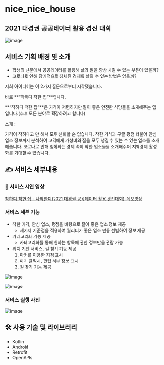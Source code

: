 # nice_nice_house

## 2021 대경권 공공데이터 활용 경진 대회

![image](https://user-images.githubusercontent.com/33050476/165393095-35ad02e6-5181-47fa-b16e-377b876436b5.png)

## 서비스 기획 배경 및 소개

- 학생의 신분에서 공공데이터를 활용해 삶의 질을  향상 시킬 수 있는 부분이 있을까?
- 코로나로 인해 장기적으로 침체된 경제를 살릴 수 있는 방법은 없을까?

저희 아이디어는 이 2가지 질문으로부터 시작됐습니다.

바로 **“착하디 착한 집”**입니다.

**“착하디 착한 집”**은 가격이 저렴하지만 질이 좋은 안전한 식당들을 소개해주는 앱입니다.(추후 모든 분야로 확장하려고 합니다)

소개 :

가격이 착하다고 만 해서 모두 신뢰할 순 없습니다.  착한 가격과 구글 평점 더불어 안심업소 정보까지 분석하여 고객에게 가성비와 질을 모두 챙길 수 있는 수 있는 업소를 소개해줍니다.
코로나로 인해 침체되는 경제 속에 착한 업소들을 소개해주어 지역경제 활성화를 기대할 수 있습니다.

## ✍️ 서비스 세부내용

### 🔗 서비스 시연 영상

[착하디 착한 집 - 나착한디(2021 대경권 공공데이터 활용 경진대회)-데모영상](https://youtu.be/_sa8WWzdTs0)

### 서비스 세부 기능

- 착한 가격, 안심 업소, 평점을 바탕으로 질이 좋은 업소 정보 제공
    - 세가지 기준점을 적용하여 퀄리티가 좋은 업소 만을 선별하여 정보 제공
- 카테고리화 기능 제공
    - 카테고리화를 통해 원하는 항목에 관한 정보만을 관람 가능
- 위치 기반 서비스, 길 찾기 기능 제공
    1. 마커를 이용한 지점 표시
    2. 마커 클릭시, 관련 세부 정보 표시
    3. 길 찾기 기능 제공

![image](https://user-images.githubusercontent.com/33050476/165393361-2e078bfc-e533-40ab-a4ac-e906b2318510.png)

![image](https://user-images.githubusercontent.com/33050476/165393390-2b539eaf-b3f3-4002-b4df-2a83c6653942.png)

### 서비스 실행 사진
![image](https://user-images.githubusercontent.com/33050476/165393324-b207c3fc-4663-455f-8ac3-bf9be9a0429e.png)


## 🛠 사용 기술 및 라이브러리

- Kotlin
- Android
- Retrofit
- OpenAPIs
